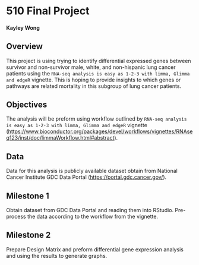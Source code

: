 # 510 Final Project 
#### Kayley Wong

## Overview

This project is using trying to identify differential expressed genes between survivor and non-survivor male, white, and non-hispanic lung cancer patients using the `RNA-seq analysis is easy as 1-2-3 with limma, Glimma and edgeR` vignette. This is hoping to provide insights to which genes or pathways are related mortality in this subgroup of lung cancer patients. 

## Objectives
The analysis will be preform using workflow outlined by `RNA-seq analysis is easy as 1-2-3 with limma, Glimma and edgeR` vignette (https://www.bioconductor.org/packages/devel/workflows/vignettes/RNAseq123/inst/doc/limmaWorkflow.html#abstract). 

## Data
Data for this analysis is publicly available dataset obtain from National Cancer Institute GDC Data Portal (https://portal.gdc.cancer.gov/). 

## Milestone 1
Obtain dataset from GDC Data Portal and reading them into RStudio. Pre-process the data according to the workflow from the vignette. 

## Milestone 2
Prepare Design Matrix and preform differential gene expression analysis and using the results to generate graphs. 

